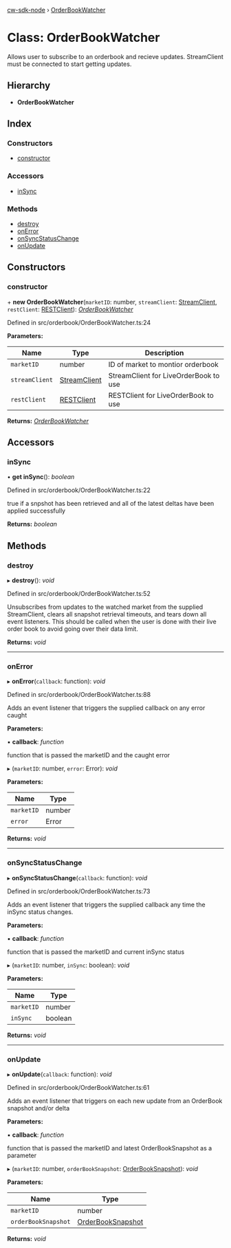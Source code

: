 [cw-sdk-node](../README.md) › [OrderBookWatcher](orderbookwatcher.md)

# Class: OrderBookWatcher

Allows user to subscribe to an orderbook and recieve updates. StreamClient must be
connected to start getting updates.

## Hierarchy

* **OrderBookWatcher**

## Index

### Constructors

* [constructor](orderbookwatcher.md#constructor)

### Accessors

* [inSync](orderbookwatcher.md#insync)

### Methods

* [destroy](orderbookwatcher.md#destroy)
* [onError](orderbookwatcher.md#onerror)
* [onSyncStatusChange](orderbookwatcher.md#onsyncstatuschange)
* [onUpdate](orderbookwatcher.md#onupdate)

## Constructors

###  constructor

\+ **new OrderBookWatcher**(`marketID`: number, `streamClient`: [StreamClient](streamclient.md), `restClient`: [RESTClient](restclient.md)): *[OrderBookWatcher](orderbookwatcher.md)*

Defined in src/orderbook/OrderBookWatcher.ts:24

**Parameters:**

Name | Type | Description |
------ | ------ | ------ |
`marketID` | number | ID of market to montior orderbook |
`streamClient` | [StreamClient](streamclient.md) | StreamClient for LiveOrderBook to use |
`restClient` | [RESTClient](restclient.md) | RESTClient for LiveOrderBook to use  |

**Returns:** *[OrderBookWatcher](orderbookwatcher.md)*

## Accessors

###  inSync

• **get inSync**(): *boolean*

Defined in src/orderbook/OrderBookWatcher.ts:22

true if a snpshot has been retrieved and all of the latest deltas have been applied successfully

**Returns:** *boolean*

## Methods

###  destroy

▸ **destroy**(): *void*

Defined in src/orderbook/OrderBookWatcher.ts:52

Unsubscribes from updates to the watched market from the supplied StreamClient,
clears all snapshot retrieval timeouts, and tears down all event listeners.
This should be called when the user is done with their live order book to avoid going over
their data limit.

**Returns:** *void*

___

###  onError

▸ **onError**(`callback`: function): *void*

Defined in src/orderbook/OrderBookWatcher.ts:88

Adds an event listener that triggers the supplied callback on any error caught

**Parameters:**

▪ **callback**: *function*

function that is passed the marketID and the caught error

▸ (`marketID`: number, `error`: Error): *void*

**Parameters:**

Name | Type |
------ | ------ |
`marketID` | number |
`error` | Error |

**Returns:** *void*

___

###  onSyncStatusChange

▸ **onSyncStatusChange**(`callback`: function): *void*

Defined in src/orderbook/OrderBookWatcher.ts:73

Adds an event listener that triggers the supplied callback any time the inSync status changes.

**Parameters:**

▪ **callback**: *function*

function that is passed the marketID and current inSync status

▸ (`marketID`: number, `inSync`: boolean): *void*

**Parameters:**

Name | Type |
------ | ------ |
`marketID` | number |
`inSync` | boolean |

**Returns:** *void*

___

###  onUpdate

▸ **onUpdate**(`callback`: function): *void*

Defined in src/orderbook/OrderBookWatcher.ts:61

Adds an event listener that triggers on each new update from an OrderBook snapshot and/or delta

**Parameters:**

▪ **callback**: *function*

function that is passed the marketID and latest OrderBookSnapshot as a parameter

▸ (`marketID`: number, `orderBookSnapshot`: [OrderBookSnapshot](../interfaces/orderbooksnapshot.md)): *void*

**Parameters:**

Name | Type |
------ | ------ |
`marketID` | number |
`orderBookSnapshot` | [OrderBookSnapshot](../interfaces/orderbooksnapshot.md) |

**Returns:** *void*
